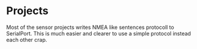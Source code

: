 # Projects

Most of the sensor projects writes NMEA like sentences protocoll to SerialPort.
This is much easier and clearer to use a simple protocol instead each other crap.
